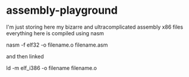 # assembly-playground
I'm just storing here my bizarre and ultracomplicated assembly x86 files
everything here is compiled using nasm

nasm -f elf32 -o filename.o filename.asm

and then linked 

ld -m elf_i386 -o filename filename.o
